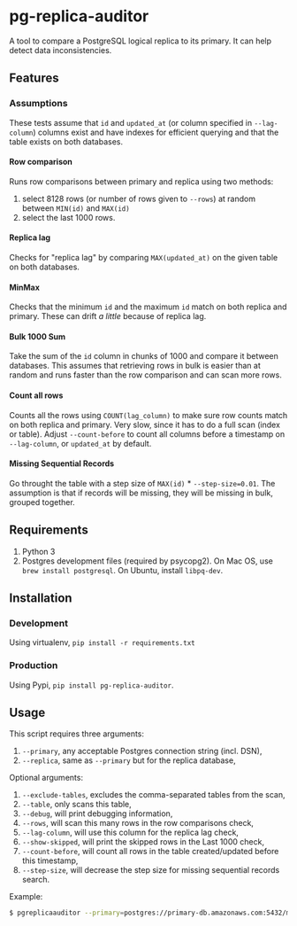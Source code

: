 # pg-replica-auditor

A tool to compare a PostgreSQL logical replica to its primary. It can help detect data inconsistencies.

## Features

### Assumptions
These tests assume that `id` and `updated_at` (or column specified in `--lag-column`) columns exist and have indexes for efficient querying and that the table exists on both databases.

#### Row comparison
Runs row comparisons between primary and replica using two methods:

1. select 8128 rows (or number of rows given to `--rows`) at random between `MIN(id)` and `MAX(id)`
2. select the last 1000 rows.

#### Replica lag
Checks for "replica lag" by comparing `MAX(updated_at)` on the given table on both databases.

#### MinMax
Checks that the minimum `id` and the maximum `id` match on both replica and primary. These can drift _a little_ because of replica lag.

#### Bulk 1000 Sum
Take the sum of the `id` column in chunks of 1000 and compare it between databases. This assumes that retrieving rows in bulk is easier than at random and runs faster than the row comparison and can scan more rows.

#### Count all rows
Counts all the rows using `COUNT(lag_column)` to make sure row counts match on both replica and primary. Very slow, since it has to do a full scan (index or table). Adjust `--count-before` to count all columns before a timestamp on `--lag-column`, or `updated_at` by default.

#### Missing Sequential Records
Go throught the table with a step size of `MAX(id)` * `--step-size=0.01`. The assumption is that if records will be missing, they will be missing in bulk, grouped together.

## Requirements

1. Python 3
2. Postgres development files (required by psycopg2). On Mac OS, use `brew install postgresql`. On Ubuntu, install `libpq-dev`.

## Installation

### Development
Using virtualenv, `pip install -r requirements.txt`

### Production
Using Pypi, `pip install pg-replica-auditor`.

## Usage

This script requires three arguments:
1. `--primary`, any acceptable Postgres connection string (incl. DSN),
2. `--replica`, same as `--primary` but for the replica database,

Optional arguments:
1. `--exclude-tables`, excludes the comma-separated tables from the scan,
2. `--table`, only scans this table,
3. `--debug`, will print debugging information,
4. `--rows`, will scan this many rows in the row comparisons check,
5. `--lag-column`, will use this column for the replica lag check,
6. `--show-skipped`, will print the skipped rows in the Last 1000 check,
7. `--count-before`, will count all rows in the table created/updated before this timestamp,
8. `--step-size`, will decrease the step size for missing sequential records search.

Example:

```bash
$ pgreplicaauditor --primary=postgres://primary-db.amazonaws.com:5432/my_db --replica=postgres://replica-db.amazonaws.com:5432/my_db --table=immutable_items --lag-column created_at --count-before="2020-04-06"
```
